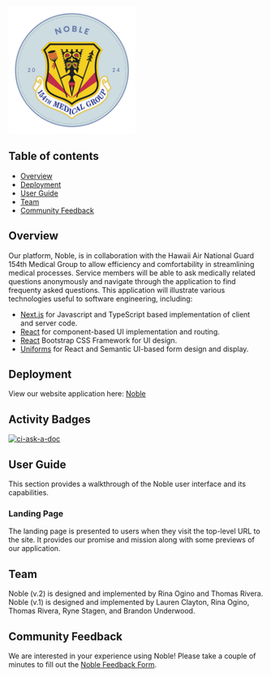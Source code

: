 <img src="images/Noble-Logo.png" width="250"> 

## Table of contents

* [Overview](#overview)
* [Deployment](#deployment)
* [User Guide](#user-guide)
* [Team](#team)
* [Community Feedback](#community-feedback)

## Overview

Our platform, Noble, is in collaboration with the Hawaii Air National Guard 154th Medical Group to allow efficiency and comfortability in streamlining medical processes. Service members will be able to ask medically related questions anonymously and navigate through the application to find frequenty asked questions. This application will illustrate various technologies useful to  software engineering, including: 

* [Next.js](https://nextjs.org/) for Javascript and TypeScript based implementation of client and server code.
* [React](https://react.dev/) for component-based UI implementation and routing.
* [React](https://react-bootstrap.github.io/) Bootstrap CSS Framework for UI design.
* [Uniforms](https://uniforms.tools/) for React and Semantic UI-based form design and display.

## Deployment
View our website application here: [Noble](https://noble.wiki/)

## Activity Badges
[![ci-ask-a-doc](https://github.com/ics-software-engineering/meteor-application-template-production/actions/workflows/ci.yml/badge.svg)](https://github.com/ics-software-engineering/meteor-application-template-production/actions/workflows/ci.yml)

## User Guide
This section provides a walkthrough of the Noble user interface and its capabilities.

### Landing Page
The landing page is presented to users when they visit the top-level URL to the site. It provides our promise and mission along with some previews of our application.

## Team
Noble (v.2) is designed and implemented by Rina Ogino and Thomas Rivera.<br />Noble (v.1) is designed and implemented by Lauren Clayton, Rina Ogino, Thomas Rivera, Ryne Stagen, and Brandon Underwood.

## Community Feedback
We are interested in your experience using Noble! Please take a couple of minutes to fill out the [Noble Feedback Form](https://noble.wiki/feedback).
